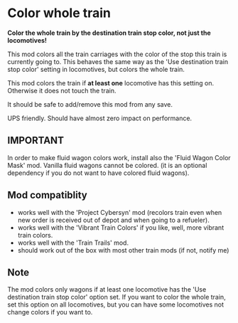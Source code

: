 # Color whole train

**Color the whole train by the destination train stop color, not just the locomotives!**

This mod colors all the train carriages with the color of the stop this train is currently going to.
This behaves the same way as the 'Use destination train stop color' setting in locomotives, but
colors the whole train.

This mod colors the train if **at least one** locomotive has this setting on. Otherwise it does not touch the train.

It should be safe to add/remove this mod from any save.

UPS friendly. Should have almost zero impact on performance.

## IMPORTANT

In order to make fluid wagon colors work, install also the 'Fluid Wagon Color Mask' mod.
Vanilla fluid wagons cannot be colored. (it is an optional dependency if you do not want to have colored fluid wagons).

## Mod compatiblity

- works well with the 'Project Cybersyn' mod (recolors train even when new order is received out of depot and when going to a refueler).
- works well with the 'Vibrant Train Colors' if you like, well, more vibrant train colors.
- works well with the 'Train Trails' mod.
- should work out of the box with most other train mods (if not, notify me)

## Note

The mod colors only wagons if at least one locomotive has the 'Use destination train stop color' option set.
If you want to color the whole train, set this option on all locomotives, but you can have some locomotives not change colors if you want to.
